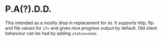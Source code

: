 # P.A(?).D.D.

This intended as a mostly drop in replacement for `dd`. It supports http, ftp and file values for `if=` and gives nice
progress output by default. Old silent behaviour can be had by adding `status=none`.
